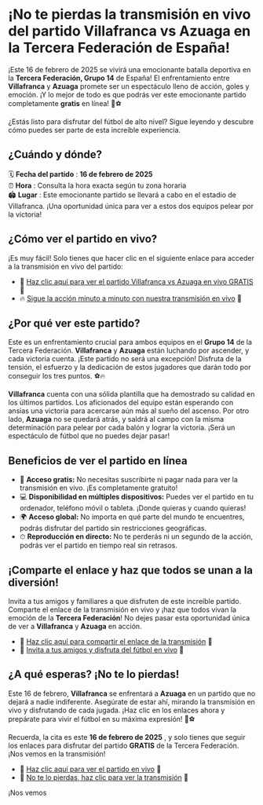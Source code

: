 # ¡No te pierdas la transmisión en vivo del partido Villafranca vs Azuaga en la Tercera Federación de España!

¡Este 16 de febrero de 2025 se vivirá una emocionante batalla deportiva en la **Tercera Federación, Grupo 14** de España! El enfrentamiento entre **Villafranca** y **Azuaga** promete ser un espectáculo lleno de acción, goles y emoción. ¡Y lo mejor de todo es que podrás ver este emocionante partido completamente **gratis** en línea! 🎥⚽

¿Estás listo para disfrutar del fútbol de alto nivel? Sigue leyendo y descubre cómo puedes ser parte de esta increíble experiencia.

## ¿Cuándo y dónde?

🗓 **Fecha del partido** : **16 de febrero de 2025**  
⏰ **Hora** : Consulta la hora exacta según tu zona horaria  
🏟 **Lugar** : Este emocionante partido se llevará a cabo en el estadio de Villafranca. ¡Una oportunidad única para ver a estos dos equipos pelear por la victoria!

## ¿Cómo ver el partido en vivo?

¡Es muy fácil! Solo tienes que hacer clic en el siguiente enlace para acceder a la transmisión en vivo del partido:

- 🔗 [Haz clic aquí para ver el partido Villafranca vs Azuaga en vivo GRATIS](https://tinyurl.com/livestreamfreeo?st=Villafranca+vs+Azuaga&si=ghc) 🌟
- 🔥 [Sigue la acción minuto a minuto con nuestra transmisión en vivo](https://tinyurl.com/livestreamfreeo?st=Villafranca+vs+Azuaga&si=ghc) 🚀

## ¿Por qué ver este partido?

Este es un enfrentamiento crucial para ambos equipos en el **Grupo 14** de la Tercera Federación. **Villafranca** y **Azuaga** están luchando por ascender, y cada victoria cuenta. ¡Este partido no será una excepción! Disfruta de la tensión, el esfuerzo y la dedicación de estos jugadores que darán todo por conseguir los tres puntos. ⚽🔥

**Villafranca** cuenta con una sólida plantilla que ha demostrado su calidad en los últimos partidos. Los aficionados del equipo están esperando con ansias una victoria para acercarse aún más al sueño del ascenso. Por otro lado, **Azuaga** no se quedará atrás, y saldrá al campo con la misma determinación para pelear por cada balón y lograr la victoria. ¡Será un espectáculo de fútbol que no puedes dejar pasar!

## Beneficios de ver el partido en línea

- 🎯 **Acceso gratis:** No necesitas suscribirte ni pagar nada para ver la transmisión en vivo. ¡Es completamente gratuito!
- 💻 **Disponibilidad en múltiples dispositivos:** Puedes ver el partido en tu ordenador, teléfono móvil o tableta. ¡Donde quieras y cuando quieras!
- 🌍 **Acceso global:** No importa en qué parte del mundo te encuentres, podrás disfrutar del partido sin restricciones geográficas.
- ⏱ **Reproducción en directo:** No te perderás ni un segundo de la acción, podrás ver el partido en tiempo real sin retrasos.

## ¡Comparte el enlace y haz que todos se unan a la diversión!

Invita a tus amigos y familiares a que disfruten de este increíble partido. Comparte el enlace de la transmisión en vivo y ¡haz que todos vivan la emoción de la **Tercera Federación**! No dejes pasar esta oportunidad única de ver a **Villafranca** y **Azuaga** en acción.

- 📲 [Haz clic aquí para compartir el enlace de la transmisión](https://tinyurl.com/livestreamfreeo?st=Villafranca+vs+Azuaga&si=ghc) 📢
- 🚀 [Invita a tus amigos y disfruta del fútbol en vivo](https://tinyurl.com/livestreamfreeo?st=Villafranca+vs+Azuaga&si=ghc) 🤩

## ¿A qué esperas? ¡No te lo pierdas!

Este 16 de febrero, **Villafranca** se enfrentará a **Azuaga** en un partido que no dejará a nadie indiferente. Asegúrate de estar ahí, mirando la transmisión en vivo y disfrutando de cada jugada. ¡Haz clic en los enlaces ahora y prepárate para vivir el fútbol en su máxima expresión! 🎉⚽

Recuerda, la cita es este **16 de febrero de 2025** , y solo tienes que seguir los enlaces para disfrutar del partido **GRATIS** de la Tercera Federación. ¡Nos vemos en la transmisión!

- 👀 [Haz clic aquí para ver el partido en vivo](https://tinyurl.com/livestreamfreeo?st=Villafranca+vs+Azuaga&si=ghc) 🚀
- 🌟 [No te lo pierdas, haz clic para ver la transmisión](https://tinyurl.com/livestreamfreeo?st=Villafranca+vs+Azuaga&si=ghc) 🎥

¡Nos vemos
